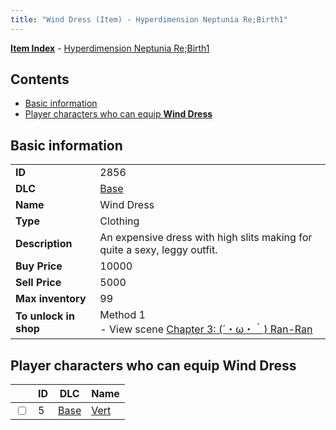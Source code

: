 ```yaml
---
title: "Wind Dress (Item) - Hyperdimension Neptunia Re;Birth1"
---
```


[**Item Index**](/neptunia/rb1/item/index.html) - [Hyperdimension Neptunia Re;Birth1](/neptunia/rb1)

## Contents

- [Basic information](#basic-information)
- [Player characters who can equip **Wind Dress**](#player-characters-who-can-equip-wind-dress)

## Basic information

|   |   |
| -- | -- |
| **ID** | 2856 |
| **DLC** | [Base](/neptunia/rb1/dlc/1-base.html) |
| **Name** | Wind Dress |
| **Type** | Clothing |
| **Description** | An expensive dress with high slits making for quite a sexy, leggy outfit. |
| **Buy Price** | 10000 |
| **Sell Price** | 5000 |
| **Max inventory** | 99 |
| **To unlock in shop** | Method 1<br />- View scene [Chapter 3: (´・ω・｀) Ran-Ran](/neptunia/rb1/scene/1-309-chapter-3-ran-ran.html) |


## Player characters who can equip **Wind Dress**

|    | ID | DLC | Name |
| -- | -- | --- | ---- |
| <input type="checkbox" id="rb1-player-1-5" class="trackbox" /> | 5 | [Base](/neptunia/rb1/dlc/1-base.html) | [Vert](/neptunia/rb1/player/1-5-vert.html) |
